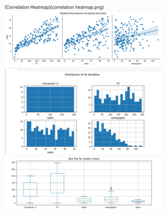 [Correlation Heatmap](correlation heatmap.png)
![Relationship Plot](Relationship.png)
![Distribution Plot](Distribution.png)
![Outlier Plot](Outlier.png)
